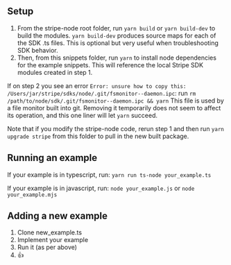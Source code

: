 ## Setup

1. From the stripe-node root folder, run `yarn build` or `yarn build-dev` to build the modules. `yarn build-dev` produces source maps for each of the SDK .ts files. This is optional but very useful when troubleshooting SDK behavior.
2. Then, from this snippets folder, run `yarn` to install node dependencies for the example snippets. This will reference the local Stripe SDK modules created in step 1.

If on step 2 you see an error `Error: unsure how to copy this: /Users/jar/stripe/sdks/node/.git/fsmonitor--daemon.ipc`:
run `rm /path/to/node/sdk/.git/fsmonitor--daemon.ipc && yarn`
This file is used by a file monitor built into git. Removing it temporarily does not seem to affect its operation, and this one liner will let `yarn` succeed.

Note that if you modify the stripe-node code, rerun step 1 and then run `yarn upgrade stripe` from this folder to pull in the new built package.

## Running an example

If your example is in typescript, run:
`yarn run ts-node your_example.ts`

If your example is in javascript, run:
`node your_example.js`
or
`node your_example.mjs`

## Adding a new example

1. Clone new_example.ts
2. Implement your example
3. Run it (as per above)
4. 👍
